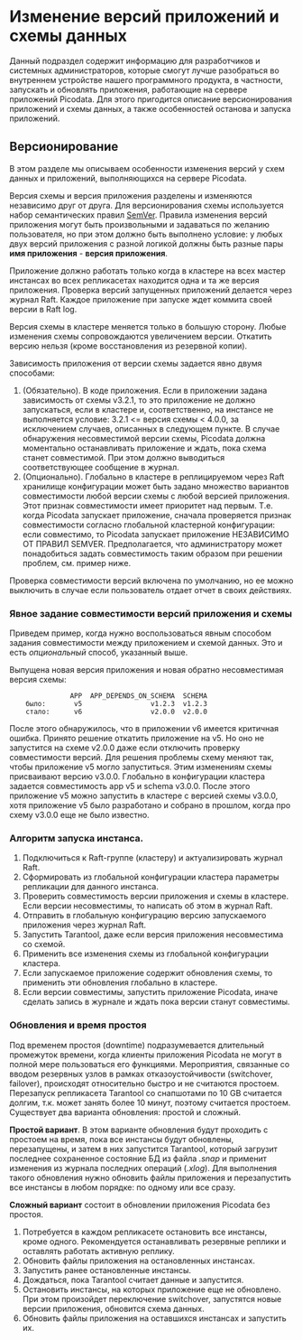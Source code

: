 # Изменение версий приложений и схемы данных
Данный подраздел содержит информацию для разработчиков и системных администраторов, которые смогут лучше разобраться во внутреннем устройстве нашего программного продукта, в частности, запускать и обновлять приложения, работающие на сервере приложений Picodata. Для этого пригодится описание версионирования приложений и схемы данных, а также особенностей останова и запуска приложений.

## Версионирование

В этом разделе мы описываем особенности изменения версий у схем данных и приложений, выполняющихся на сервере Picodata.

Версия схемы и версия приложения разделены и изменяются независимо друг от друга. Для версионирования схемы используется набор семантических правил [SemVer](https://semver.org/lang/ru/). Правила изменения версий приложения могут быть произвольными и задаваться по желанию пользователя, но при этом должно быть выполнено условие: у любых двух версий приложения с разной логикой должны быть разные пары **имя приложения** - **версия приложения**.

Приложение должно работать только когда в кластере на всех мастер инстансах во всех репликасетах находится одна и та же версия приложения. Проверка версий запущенных приложений делается через журнал Raft. Каждое приложение при запуске ждет коммита своей версии в Raft log.

Версия схемы в кластере меняется только в большую сторону. Любые изменения схемы сопровождаются увеличением версии. Откатить версию нельзя (кроме восстановления из резервной копии).

Зависимость приложения от версии схемы задается явно двумя способами:

1. (Обязательно). В коде приложения. Если в приложении задана зависимость от схемы v3.2.1, то это приложение не должно запускаться, если в кластере и, соответственно, на инстансе не выполняется уcловие: 3.2.1 <= версия схемы < 4.0.0, за исключением случаев, описанных в следующем пункте. В случае обнаружeния несовместимой версии схемы, Picodata должна моментально останавливать приложение и ждать, пока схема станет совместимой. При этом должно выводиться соответствующее сообщение в журнал.
2. (Опционально). Глобально в кластере в реплицируемом через Raft хранилище конфигурации может быть задано множество вариантов совместимости любой версии схемы с любой версией приложения. Этот признак совместимости имеет приоритет над первым. Т.е. когда Picodata запускает приложение, сначала проверяется признак совместимости согласно глобальной кластерной конфигурации: если совместимо, то Picodata запускает приложение НЕЗАВИСИМО ОТ ПРАВИЛ SEMVER. Предполагается, что администратору может понадобиться задать совместимость таким образом при решении проблем, см. пример ниже.

Проверка совместимости версий включена по умолчанию, но ее можно выключить в случае если пользователь отдает отчет в своих действиях.

### Явное задание совместимости версий приложения и схемы
Приведем пример, когда нужно воспользоваться явным способом задания совместимости между приложением и схемой данных. Это и есть _опциональный_ способ, указанный выше.

Выпущена новая версия приложения и новая обратно несовместимая версия схемы:

```
               APP  APP_DEPENDS_ON_SCHEMA  SCHEMA
    было:       v5                 v1.2.3  v1.2.3
    стало:      v6                 v2.0.0  v2.0.0
```

После этого обнаружилось, что в приложении v6 имеется критичная ошибка. Принято решение откатить приложение на v5. Но оно не запустится на схеме v2.0.0 даже если отключить проверку совместимости версий. Для решения проблемы схему меняют так, чтобы приложение v5 могло запуститься. Этим изменениям схемы присваивают версию v3.0.0. Глобально в конфигурации кластера задается совместимость app v5 и schema v3.0.0. После этого приложение v5 можно запустить в кластере с версией схемы v3.0.0, хотя приложение v5 было разработано и собрано в прошлом, когда про схему v3.0.0 еще не было известно.

### Алгоритм запуска инстанса.
1. Подключиться к Raft-группе (кластеру) и актуализировать журнал Raft.
1. Сформировать из глобальной конфигурации кластера параметры репликации для данного инстанса.
1. Проверить совместимость версии приложения и схемы в кластере. Если версии несовместимы, то написать об этом в журнал Raft.
1. Отправить в глобальную конфигурацию версию запускаемого приложения через журнал Raft.
1. Запустить Tarantool, даже если версия приложения несовместима со схемой.
1. Применить все изменения схемы из глобальной конфигурации кластера.
1. Если запускаемое приложение содержит обновления схемы, то применить эти обновления глобально в кластере.
1. Если версии совместимы, запустить приложение Picodata, иначе сделать запись в журнале и ждать пока версии станут совместимы.

### Обновления и время простоя

Под временем простоя (downtime) подразумевается длительный промежуток времени, когда клиенты приложения Picodata не могут в полной мере пользоваться его функциями. Мероприятия, связанные со вводом резервных узлов в рамках отказоустойчивости (switchover, failover), происходят относительно быстро и не считаются простоем. Перезапуск репликасета Tarantool со снапшотами по 10 GB считается долгим, т.к. может занять более 10 минут, поэтому считается простоем.
Существует два варианта обновления: простой и сложный.

__Простой вариант__. В этом варианте обновления будут проходить с простоем на время, пока все инстансы будут обновлены, перезапущены, и затем в них запустится Tarantool, который загрузит последнее сохраненное состояние БД из файла *.snap* и применит изменения из журнала последних операций (*.xlog*). Для выполнения такого обновления нужно обновить файлы приложения и перезапустить все инстансы в любом порядке: по одному или все сразу.

__Сложный вариант__ состоит в обновлении приложения Picodata без простоя.

1. Потребуется в каждом репликасете остановить все инстансы, кроме одного. Рекомендуется останавливать резервные реплики и оставлять работать активную реплику.
1. Обновить файлы приложения на остановленных инстансах.
1. Запустить ранее остановленные инстансы.
1. Дождаться, пока Tarantool считает данные и запустится.
1. Остановить инстансы, на которых приложение еще не обновлено. При этом произойдет переключение switchover, запустятся новые версии приложения, обновится схема данных.
1. Обновить файлы приложения на оставшихся инстансах и запустить их.
